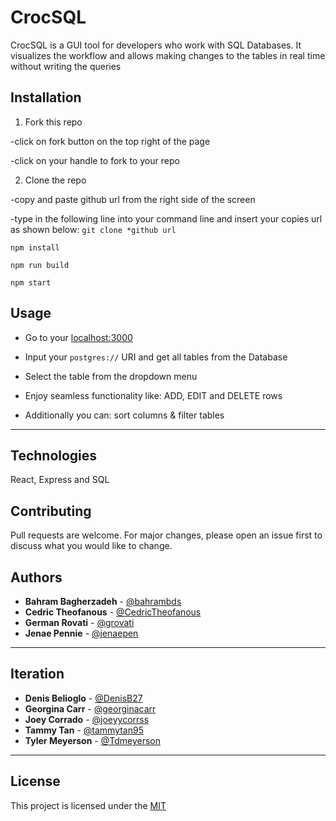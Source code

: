 # CrocSQL

CrocSQL is a GUI tool for developers who work with SQL Databases. 
It visualizes the workflow and allows making changes to the tables in real time without writing the queries

## Installation

1. Fork this repo

-click on fork button on the top right of the page

-click on your handle to fork to your repo

2. Clone the repo

-copy and paste github url from the right side of the screen

-type in the following line into your command line and insert your copies url as shown below:
`git clone *github url`

```
npm install 

npm run build

npm start
```

## Usage

- Go to your [localhost:3000](http://localhost:3000/)

- Input your `postgres://` URI and get all tables from the Database

- Select the table from the dropdown menu

- Enjoy seamless functionality like: ADD, EDIT and DELETE rows

- Additionally you can: sort columns & filter tables

---
## Technologies

React, Express and SQL

## Contributing

Pull requests are welcome. For major changes, please open an issue first to discuss what you would like to change.

## Authors

- **Bahram Bagherzadeh** - [@bahrambds](https://github.com/bahrambds)
- **Cedric Theofanous** - [@CedricTheofanous](https://github.com/CedricTheofanous)
- **German Rovati** - [@grovati](https://github.com/grovati)
- **Jenae Pennie** - [@jenaepen](https://github.com/jenaepen)
---
## Iteration

- **Denis Belioglo** - [@DenisB27](https://github.com/DenisB27)
- **Georgina Carr** - [@georginacarr](https://github.com/georginacarr)
- **Joey Corrado** - [@joeyycorrss](https://github.com/joeyycorrss)
- **Tammy Tan** - [@tammytan95](https://github.com/tammytan95)
- **Tyler Meyerson** - [@Tdmeyerson](https://github.com/Tdmeyerson)

---
## License
This project is licensed under the [MIT](https://choosealicense.com/licenses/mit/)